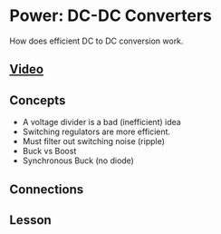 # Power: DC-DC Converters
How does efficient DC to DC conversion work.

## [Video]()

## Concepts
- A voltage divider is a bad (inefficient) idea
- Switching regulators are more efficient.
- Must filter out switching noise (ripple)
- Buck vs Boost
- Synchronous Buck (no diode)

## Connections

## Lesson
